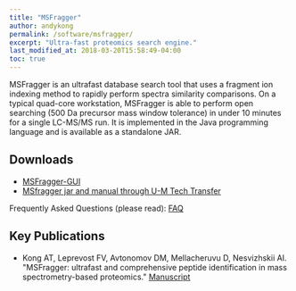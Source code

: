 ```yaml
---
title: "MSFragger"
author: andykong
permalink: /software/msfragger/
excerpt: "Ultra-fast proteomics search engine."
last_modified_at: 2018-03-20T15:58:49-04:00
toc: true
---
```

MSFragger is an ultrafast database search tool that uses a fragment ion indexing
method to rapidly perform spectra similarity comparisons. On a typical quad-core
workstation, MSFragger is able to perform open searching (500 Da precursor mass
window tolerance) in under 10 minutes for a single LC-MS/MS run. It is
implemented in the Java programming language and is available as a standalone
JAR.

## Downloads

- [MSFragger-GUI](https://github.com/chhh/MSFragger-GUI)
- [MSfragger jar and manual through U-M Tech Transfer](http://inventions.umich.edu/technologies/7143_msfrager-ultrafast-and-comprehensive-identification-of-peptides-from-tandem-mass-spectra)

Frequently Asked Questions (please read): [FAQ](http://nesvilab.org/msfragger.html)

## Key Publications

- Kong AT, Leprevost FV, Avtonomov DM, Mellacheruvu D, Nesvizhskii AI.
  "MSFragger: ultrafast and comprehensive peptide identification in mass
  spectrometry-based proteomics."
  [Manuscript](http://www.nature.com/nmeth/journal/vaop/ncurrent/full/nmeth.4256.html)
